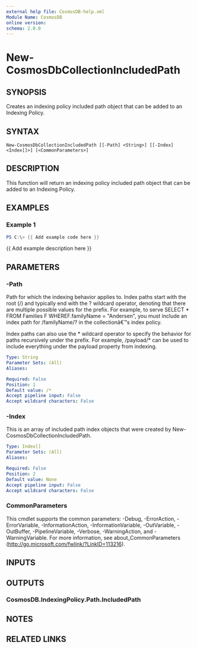 ```yaml
---
external help file: CosmosDB-help.xml
Module Name: CosmosDB
online version:
schema: 2.0.0
---
```


# New-CosmosDbCollectionIncludedPath

## SYNOPSIS
Creates an indexing policy included path object that can be
added to an Indexing Policy.

## SYNTAX

```
New-CosmosDbCollectionIncludedPath [[-Path] <String>] [[-Index] <Index[]>] [<CommonParameters>]
```

## DESCRIPTION
This function will return an indexing policy included path
object that can be added to an Indexing Policy.

## EXAMPLES

### Example 1
```powershell
PS C:\> {{ Add example code here }}
```

{{ Add example description here }}

## PARAMETERS

### -Path
Path for which the indexing behavior applies to.
Index paths
start with the root (/) and typically end with the ?
wildcard
operator, denoting that there are multiple possible values for
the prefix.
For example, to serve
SELECT * FROM Families F WHEREF.familyName = "Andersen", you
must include an index path for /familyName/?
in the collectionâ€™s
index policy.

Index paths can also use the * wildcard operator to specify the
behavior for paths recursively under the prefix.
For example, /payload/*
can be used to include everything under the payload property
from indexing.

```yaml
Type: String
Parameter Sets: (All)
Aliases:

Required: False
Position: 1
Default value: /*
Accept pipeline input: False
Accept wildcard characters: False
```

### -Index
This is an array of included path index objects that were
created by New-CosmosDbCollectionIncludedPath.

```yaml
Type: Index[]
Parameter Sets: (All)
Aliases:

Required: False
Position: 2
Default value: None
Accept pipeline input: False
Accept wildcard characters: False
```

### CommonParameters
This cmdlet supports the common parameters: -Debug, -ErrorAction, -ErrorVariable, -InformationAction, -InformationVariable, -OutVariable, -OutBuffer, -PipelineVariable, -Verbose, -WarningAction, and -WarningVariable.
For more information, see about_CommonParameters (http://go.microsoft.com/fwlink/?LinkID=113216).

## INPUTS

## OUTPUTS

### CosmosDB.IndexingPolicy.Path.IncludedPath

## NOTES

## RELATED LINKS
